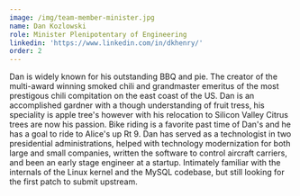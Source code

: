 ```yaml
---
image: /img/team-member-minister.jpg
name: Dan Kozlowski
role: Minister Plenipotentary of Engineering
linkedin: 'https://www.linkedin.com/in/dkhenry/'
order: 2
---
```


Dan is widely known for his outstanding BBQ and pie. The creator of the multi-award winning smoked chili and grandmaster emeritus of the most prestigous chili compitation on the east coast of the US. Dan is an accomplished gardner with a though understanding of fruit tress, his speciality is apple tree's however with his relocation to Silicon Valley Citrus trees are now his passion. Bike riding is a favorite past time of Dan's and he has a goal to ride to Alice's up Rt 9. Dan has served as a technologist in two presidential administrations, helped with technology modernization for both large and small companies, written the software to control aircraft carriers, and been an early stage engineer at a startup. Intimately familiar with the internals of the Linux kernel and the MySQL codebase, but still looking for the first patch to submit upstream.
